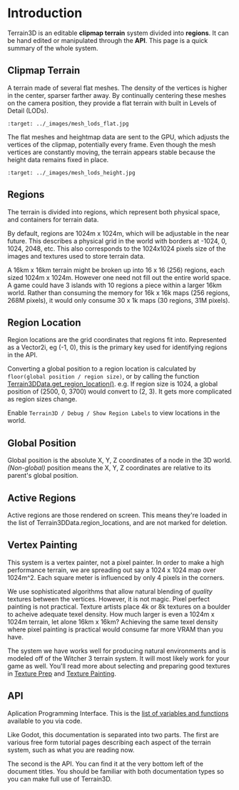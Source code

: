 Introduction
=====================

Terrain3D is an editable **clipmap terrain** system divided into **regions**. It can be hand edited or manipulated through the **API**. This page is a quick summary of the whole system.

## Clipmap Terrain

A terrain made of several flat meshes. The density of the vertices is higher in the center, sparser farther away. By continually centering these meshes on the camera position, they provide a flat terrain with built in Levels of Detail (LODs).

```{image} images/mesh_lods_flat.jpg
:target: ../_images/mesh_lods_flat.jpg
```

The flat meshes and heightmap data are sent to the GPU, which adjusts the vertices of the clipmap, potentially every frame. Even though the mesh vertices are constantly moving, the terrain appears stable because the height data remains fixed in place.

```{image} images/mesh_lods_height.jpg
:target: ../_images/mesh_lods_height.jpg
```


## Regions

The terrain is divided into regions, which represent both physical space, and containers for terrain data.

By default, regions are 1024m x 1024m, which will be adjustable in the near future. This describes a physical grid in the world with borders at -1024, 0, 1024, 2048, etc. This also corresponds to the 1024x1024 pixels size of the images and textures used to store terrain data.

A 16km x 16km terrain might be broken up into 16 x 16 (256) regions, each sized 1024m x 1024m. However one need not fill out the entire world space. A game could have 3 islands with 10 regions a piece within a larger 16km world. Rather than consuming the memory for 16k x 16k maps (256 regions, 268M pixels), it would only consume 30 x 1k maps (30 regions, 31M pixels).


## Region Location

Region locations are the grid coordinates that regions fit into. Represented as a Vector2i, eg (-1, 0), this is the primary key used for identifying regions in the API.

Converting a global position to a region location is calculated by `floor(global position / region size)`, or by calling the function [Terrain3DData.get_region_location()](../api/class_terrain3ddata.rst#class-terrain3ddata-method-get-region-location). e.g. If region size is 1024, a global position of (2500, 0, 3700) would convert to (2, 3). It gets more complicated as region sizes change.

Enable `Terrain3D / Debug / Show Region Labels` to view locations in the world.


## Global Position

Global position is the absolute X, Y, Z coordinates of a node in the 3D world. *(Non-global)* position means the X, Y, Z coordinates are relative to its parent's global position.


## Active Regions

Active regions are those rendered on screen. This means they're loaded in the list of Terrain3DData.region_locations, and are not marked for deletion.


## Vertex Painting

This system is a vertex painter, not a pixel painter. In order to make a high performance terrain, we are spreading out say a 1024 x 1024 map over 1024m^2. Each square meter is influenced by only 4 pixels in the corners. 

We use sophisticated algorithms that allow natural blending of *quality* textures between the vertices. However, it is not magic. Pixel perfect painting is not practical. Texture artists place 4k or 8k textures on a boulder to acheive adequate texel density. How much larger is even a 1024m x 1024m terrain, let alone 16km x 16km? Achieving the same texel density where pixel painting is practical would consume far more VRAM than you have.

The system we have works well for producing natural environments and is modeled off of the Witcher 3 terrain system. It will most likely work for your game as well. You'll read more about selecting and preparing good textures in [Texture Prep](texture_prep.md) and [Texture Painting](texture_painting.md).


## API

Aplication Programming Interface. This is the [list of variables and functions](../api/index.rst) available to you via code.

Like Godot, this documentation is separated into two parts. The first are various free form tutorial pages describing each aspect of the terrain system, such as what you are reading now. 

The second is the API. You can find it at the very bottom left of the document titles. You should be familiar with both documentation types so you can make full use of Terrain3D.
